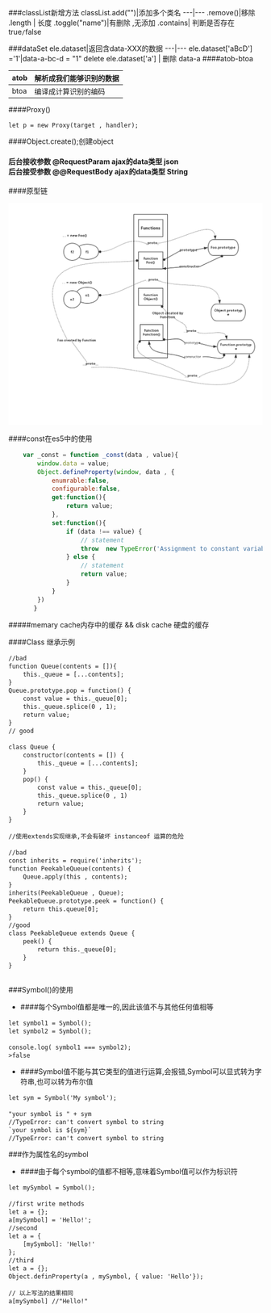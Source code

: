 ###classList新增方法
classList.add("")|添加多个类名
---|---
.remove()|移除
.length | 长度
.toggle("name")|有删除 ,无添加
.contains| 判断是否存在 true`/`false

###dataSet
ele.dataset|返回含data-XXX的数据
---|---
ele.dataset['aBcD'] ='1'|data-a-bc-d = "1"
delete ele.dataset['a'] | 删除 data-a
####atob-btoa<br>

atob|解析成我们能够识别的数据
--|--
btoa| 编译成计算识别的编码


####Proxy()
```
let p = new Proxy(target , handler);

```
####Object.create();创建object
#### 后台接收参数 @RequestParam ajax的data类型 json<br>后台接受参数 @@RequestBody ajax的data类型 String

####原型链

![原型链](./images/Prototype.png)



####const在es5中的使用
```js
	var _const = function _const(data , value){
        window.data = value;
        Object.defineProperty(window, data , {
            enumrable:false,
            configurable:false,
            get:function(){
                return value;
            },
            set:function(){
                if (data !== value) {
                    // statement
                    throw  new TypeError('Assignment to constant variable.')
                } else {
                    // statement
                    return value;
                }
            }
        })
       }
```

#####memary cache内存中的缓存 && disk cache 硬盘的缓存


####Class 继承示例

```
//bad 
function Queue(contents = []){
	this._queue = [...contents];
}
Queue.prototype.pop = function() {
	const value = this._queue[0];
	this._queue.splice(0 , 1);
	return value;
}
// good

class Queue {
	constructor(contents = []) {
		this._queue = [...contents];
	}
	pop() {
        const value = this._queue[0];
		this._queue.splice(0 , 1)
		return value;
    }
}

//使用extends实现继承,不会有破坏 instanceof 运算的危险

//bad
const inherits = require('inherits');
function PeekableQueue(contents) {
	Queue.apply(this , contents);
}
inherits(PeekableQueue , Queue);
PeekableQueue.prototype.peek = function() {
	return this.queue[0];
}
//good
class PeekableQueue extends Queue {
	peek() {
		return this._queue[0];
	}
}
 
```


###Symbol()的使用
- ####每个Symbol值都是唯一的,因此该值不与其他任何值相等
 
```
let symbol1 = Symbol();
let symbol2 = Symbol();

console.log( symbol1 === symbol2); 
>false
```
- ####Symbol值不能与其它类型的值进行运算,会报错,Symbol可以显式转为字符串,也可以转为布尔值

```
let sym = Symbol('My symbol');

"your symbol is " + sym
//TypeError: can't convert symbol to string
`your symbol is ${sym}`
//TypeError: can't convert symbol to string
```
###作为属性名的symbol

- ####由于每个symbol的值都不相等,意味着Symbol值可以作为标识符

```
let mySymbol = Symbol();

//first write methods
let a = {};
a[mySymbol] = 'Hello!';
//second
let a = {
    [mySymbol]: 'Hello!'
};
//third
let a = {};
Object.definProperty(a , mySymbol, { value: 'Hello'});

// 以上写法的结果相同
a[mySymbol] //"Hello!"
```

